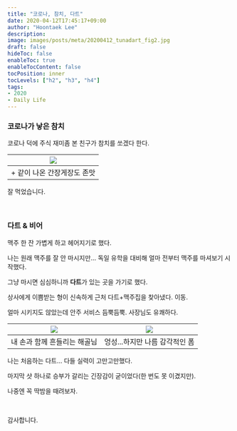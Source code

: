 ```yaml
---
title: "코로나, 참치, 다트"
date: 2020-04-12T17:45:17+09:00
author: "Hoontaek Lee"
description:
image: images/posts/meta/20200412_tunadart_fig2.jpg
draft: false
hideToc: false
enableToc: true
enableTocContent: false
tocPosition: inner
tocLevels: ["h2", "h3", "h4"]
tags:
- 2020
- Daily Life
---
```




### 코로나가 낳은 참치

코로나 덕에 주식 재미좀 본 친구가 참치를 쏘겠다 한다.

| ![](/en/posts/20200412_tunadart/20200412_tunadart_fig1.jpg) |
| :---------------------------------------------------------: |
|                 + 같이 나온 간장게장도 존맛                 |

잘 먹었습니다.

<br>

### 다트 & 비어

맥주 한 잔 가볍게 하고 헤어지기로 했다.

나는 원래 맥주를 잘 안 마시지만... 독일 유학을 대비해 얼마 전부터 맥주를 마셔보기 시작했다.

그냥 마시면 심심하니까 **다트**가 있는 곳을 가기로 했다.  

상사에게 이쁨받는 형이 신속하게 근처 다트+맥주집을 찾아냈다. 이동.

얼마 시키지도 않았는데 안주 서비스 듬뿍듬뿍. 사장님도 유쾌하다.

| ![](/en/posts/20200412_tunadart/20200412_tunadart_fig3.jpg) | ![](/en/posts/20200412_tunadart/20200412_tunadart_fig2.jpg) |
| ----------------------------------------------------------- | :---------------------------------------------------------: |
| 내 손과 함께 흔들리는 해골님                                |               엉성...하지만 나름 감각적인 폼                |

나는 처음하는 다트... 다들 실력이 고만고만했다.  

마지막 샷 하나로 승부가 갈리는 긴장감이 굳이었다(한 번도 못 이겼지만).

나중엔 꼭 딱밤을 때려보자.

<br>

감사합니다.